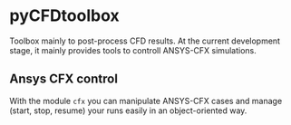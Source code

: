 # pyCFDtoolbox

Toolbox mainly to post-process CFD results. At the current development stage, it mainly provides tools to controll ANSYS-CFX simulations.


## Ansys CFX control
With the module `cfx` you can manipulate ANSYS-CFX cases and manage (start, stop, resume) your runs easily in an object-oriented way.

